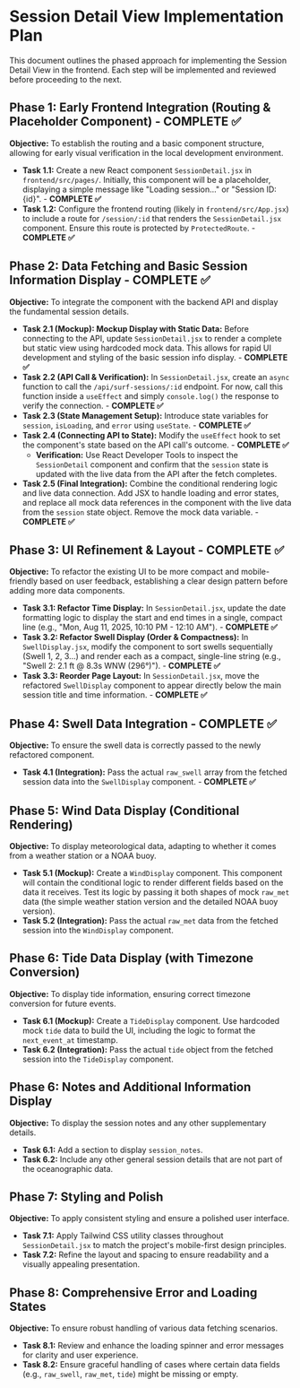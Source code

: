 # Session Detail View Implementation Plan

This document outlines the phased approach for implementing the Session Detail View in the frontend. Each step will be implemented and reviewed before proceeding to the next.

## Phase 1: Early Frontend Integration (Routing & Placeholder Component) - COMPLETE ✅

**Objective:** To establish the routing and a basic component structure, allowing for early visual verification in the local development environment.

*   **Task 1.1:** Create a new React component `SessionDetail.jsx` in `frontend/src/pages/`. Initially, this component will be a placeholder, displaying a simple message like "Loading session..." or "Session ID: {id}". - **COMPLETE ✅**
*   **Task 1.2:** Configure the frontend routing (likely in `frontend/src/App.jsx`) to include a route for `/session/:id` that renders the `SessionDetail.jsx` component. Ensure this route is protected by `ProtectedRoute`. - **COMPLETE ✅**

## Phase 2: Data Fetching and Basic Session Information Display - COMPLETE ✅

**Objective:** To integrate the component with the backend API and display the fundamental session details.

*   **Task 2.1 (Mockup): Mockup Display with Static Data:** Before connecting to the API, update `SessionDetail.jsx` to render a complete but static view using hardcoded mock data. This allows for rapid UI development and styling of the basic session info display. - **COMPLETE ✅**
*   **Task 2.2 (API Call & Verification):** In `SessionDetail.jsx`, create an `async` function to call the `/api/surf-sessions/:id` endpoint. For now, call this function inside a `useEffect` and simply `console.log()` the response to verify the connection. - **COMPLETE ✅**
*   **Task 2.3 (State Management Setup):** Introduce state variables for `session`, `isLoading`, and `error` using `useState`. - **COMPLETE ✅**
*   **Task 2.4 (Connecting API to State):** Modify the `useEffect` hook to set the component's state based on the API call's outcome. - **COMPLETE ✅**
    *   **Verification:** Use React Developer Tools to inspect the `SessionDetail` component and confirm that the `session` state is updated with the live data from the API after the fetch completes.
*   **Task 2.5 (Final Integration):** Combine the conditional rendering logic and live data connection. Add JSX to handle loading and error states, and replace all mock data references in the component with the live data from the `session` state object. Remove the mock data variable. - **COMPLETE ✅**

## Phase 3: UI Refinement & Layout - COMPLETE ✅

**Objective:** To refactor the existing UI to be more compact and mobile-friendly based on user feedback, establishing a clear design pattern before adding more data components.

*   **Task 3.1: Refactor Time Display:** In `SessionDetail.jsx`, update the date formatting logic to display the start and end times in a single, compact line (e.g., "Mon, Aug 11, 2025, 10:10 PM - 12:10 AM"). - **COMPLETE ✅**
*   **Task 3.2: Refactor Swell Display (Order & Compactness):** In `SwellDisplay.jsx`, modify the component to sort swells sequentially (Swell 1, 2, 3...) and render each as a compact, single-line string (e.g., "Swell 2: 2.1 ft @ 8.3s WNW (296°)"). - **COMPLETE ✅**
*   **Task 3.3: Reorder Page Layout:** In `SessionDetail.jsx`, move the refactored `SwellDisplay` component to appear directly below the main session title and time information. - **COMPLETE ✅**

## Phase 4: Swell Data Integration - COMPLETE ✅

**Objective:** To ensure the swell data is correctly passed to the newly refactored component.

*   **Task 4.1 (Integration):** Pass the actual `raw_swell` array from the fetched session data into the `SwellDisplay` component. - **COMPLETE ✅**

## Phase 5: Wind Data Display (Conditional Rendering)

**Objective:** To display meteorological data, adapting to whether it comes from a weather station or a NOAA buoy.

*   **Task 5.1 (Mockup):** Create a `WindDisplay` component. This component will contain the conditional logic to render different fields based on the data it receives. Test its logic by passing it both shapes of mock `raw_met` data (the simple weather station version and the detailed NOAA buoy version).
*   **Task 5.2 (Integration):** Pass the actual `raw_met` data from the fetched session into the `WindDisplay` component.

## Phase 6: Tide Data Display (with Timezone Conversion)

**Objective:** To display tide information, ensuring correct timezone conversion for future events.

*   **Task 6.1 (Mockup):** Create a `TideDisplay` component. Use hardcoded mock `tide` data to build the UI, including the logic to format the `next_event_at` timestamp.
*   **Task 6.2 (Integration):** Pass the actual `tide` object from the fetched session into the `TideDisplay` component.

## Phase 6: Notes and Additional Information Display

**Objective:** To display the session notes and any other supplementary details.

*   **Task 6.1:** Add a section to display `session_notes`.
*   **Task 6.2:** Include any other general session details that are not part of the oceanographic data.

## Phase 7: Styling and Polish

**Objective:** To apply consistent styling and ensure a polished user interface.

*   **Task 7.1:** Apply Tailwind CSS utility classes throughout `SessionDetail.jsx` to match the project's mobile-first design principles.
*   **Task 7.2:** Refine the layout and spacing to ensure readability and a visually appealing presentation.

## Phase 8: Comprehensive Error and Loading States

**Objective:** To ensure robust handling of various data fetching scenarios.

*   **Task 8.1:** Review and enhance the loading spinner and error messages for clarity and user experience.
*   **Task 8.2:** Ensure graceful handling of cases where certain data fields (e.g., `raw_swell`, `raw_met`, `tide`) might be missing or empty.
